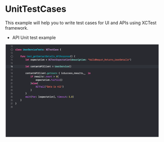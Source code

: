 # UnitTestCases


This example will help you to write test cases for UI and APIs using XCTest framework.

- API Unit test example

<img src="APITestExample.png" width="500" height="300">
